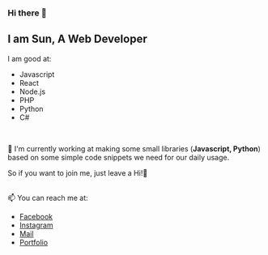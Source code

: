 ### Hi there 👋
## I am Sun, A Web Developer

I am good at:
<ul>
<li>Javascript</li>
<li>React</li>
<li>Node.js</li>
<li>PHP</li>
<li>Python</li>
<li>C#</li>
</ul>
<br>
<!--
[![](https://github-readme-stats.vercel.app/api?username=SunPodder&theme=yeblu&show_icons=true) 
![](https://github-readme-stats.vercel.app/api/top-langs/?username=SunPodder&theme=shades-of-purple&layout=compact)](https://github.com/SunPodder)
<br>-->

🔭 I'm currently working at making some small libraries (**Javascript, Python**)
based on some simple code snippets we need for our daily usage.

So if you want to join me, just leave a  Hi!👋

<br>
📫 You can reach me at:
<ul>
<li>
<a href="https://facebook.com/sun.podder.09">Facebook</a><br>
</li>
<li>
<a href="https://instagram.com/sunpodder.09">Instagram</a><br>
</li>
<li>
<a href="mailto:contact.sunpodder09@gmail.com" >Mail</a>
</li>
<li>
<a href="https://portfolio.sunpodder.repl.co" rel="dofollow" >Portfolio</a>
</li>
</ul>
<!--
**SunPodder/SunPodder** is a ✨ _special_ ✨ repository because its `README.md` (this file) appears on your GitHub profile.

Here are some ideas to get you started:

- 🔭 I’m currently working on ...
- 🌱 I’m currently learning ...
- 👯 I’m looking to collaborate on ...
- 🤔 I’m looking for help with ...
- 💬 Ask me about ...
- 📫 How to reach me: ...
- 😄 Pronouns: ...
- ⚡ Fun fact: ...
-->

